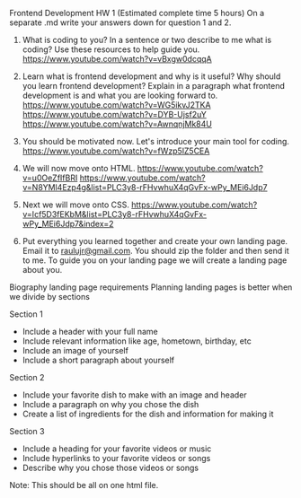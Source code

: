 Frontend Development HW 1
(Estimated complete time 5 hours)
On a separate .md write your answers down for question 1 and 2.

1. What is coding to you? In a sentence or two describe to me what is coding? Use these resources to help guide you. 
https://www.youtube.com/watch?v=vBxgw0dcqqA

2. Learn what is frontend development and why is it useful? Why should you learn frontend development?  Explain in a paragraph what frontend development is and what you are looking forward to. 
https://www.youtube.com/watch?v=WG5ikvJ2TKA
https://www.youtube.com/watch?v=DYB-Ujsf2uY
https://www.youtube.com/watch?v=AwnqnjMk84U

3. You should be motivated now. Let's introduce your main tool for coding.
https://www.youtube.com/watch?v=fWzp5lZ5CEA

4. We will now move onto HTML. 
https://www.youtube.com/watch?v=u0OeZfIfBRI
https://www.youtube.com/watch?v=N8YMl4Ezp4g&list=PLC3y8-rFHvwhuX4qGvFx-wPy_MEi6Jdp7

5. Next we will move onto CSS.
https://www.youtube.com/watch?v=Icf5D3fEKbM&list=PLC3y8-rFHvwhuX4qGvFx-wPy_MEi6Jdp7&index=2

6. Put everything you learned together and create your own landing page. Email it to raulujr@gmail.com. You should zip the folder and then send it to me. 
To guide you on your landing page we will create a landing page about you.

Biography landing page requirements
Planning landing pages is better when we divide by sections

Section 1
- Include a header with your full name
- Include relevant information like age, hometown, birthday, etc
- Include an image of yourself
- Include a short paragraph about yourself

Section 2
- Include your favorite dish to make with an image and header 
- Include a paragraph on why you chose the dish
- Create a list of ingredients for the dish and information for making it

Section 3
- Include a heading for your favorite videos or music
- Include hyperlinks to your favorite videos or songs
- Describe why you chose those videos or songs

Note: This should be all on one html file. 